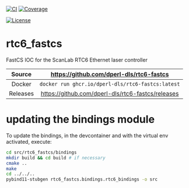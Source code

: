 [![CI](https://github.com/dperl-dls/rtc6-fastcs/actions/workflows/ci.yml/badge.svg)](https://github.com/dperl-dls/rtc6-fastcs/actions/workflows/ci.yml)
[![Coverage](https://codecov.io/gh/dperl-dls/rtc6-fastcs/branch/main/graph/badge.svg)](https://codecov.io/gh/dperl-dls/rtc6-fastcs)

[![License](https://img.shields.io/badge/License-Apache%202.0-blue.svg)](https://www.apache.org/licenses/LICENSE-2.0)

# rtc6_fastcs

FastCS IOC for the ScanLab RTC6 Ethernet laser controller

Source          | <https://github.com/dperl-dls/rtc6-fastcs>
:---:           | :---:
Docker          | `docker run ghcr.io/dperl-dls/rtc6-fastcs:latest`
Releases        | <https://github.com/dperl-dls/rtc6-fastcs/releases>

# updating the bindings module

To update the bindings, in the devcontainer and with the virtual env activated, execute:

```bash
cd src/rtc6_fastcs/bindings
mkdir build && cd build # if necessary
cmake ..
make
cd ../../..
pybind11-stubgen rtc6_fastcs.bindings.rtc6_bindings -o src
```
